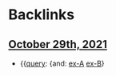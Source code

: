 
# Backlinks
## [October 29th, 2021](<October 29th, 2021.md>)
- {{[query](<query.md>): {and: [ex-A](<ex-A.md>) [ex-B](<ex-B.md>)}

